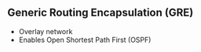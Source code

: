 ## Generic Routing Encapsulation (GRE)
* Overlay network
* Enables Open Shortest Path First (OSPF) 
